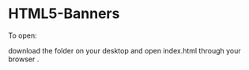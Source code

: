 # HTML5-Banners

To open:

download the folder on your desktop and open index.html through your browser .
